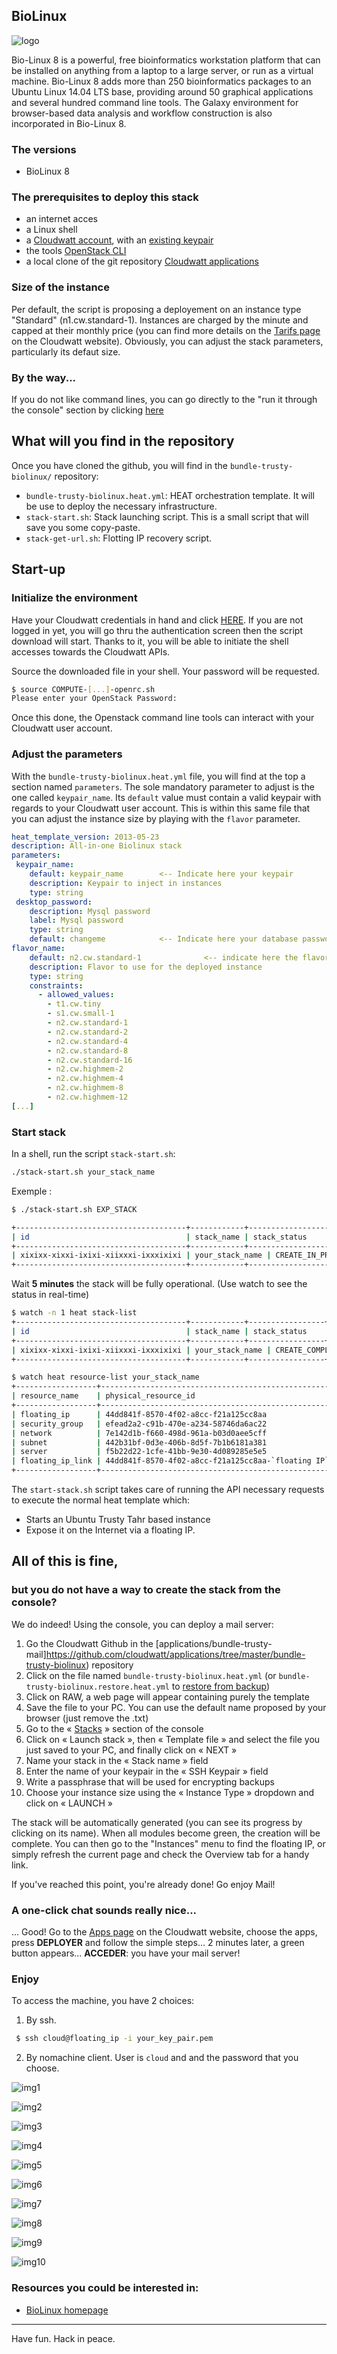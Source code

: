 ## BioLinux #

![logo](images/Biolinux.png)

Bio-Linux 8 is a powerful, free bioinformatics workstation platform that can be installed on anything from a laptop to a large server, or run as a virtual machine. Bio-Linux 8 adds more than 250 bioinformatics packages to an Ubuntu Linux 14.04 LTS base, providing around 50 graphical applications and several hundred command line tools. The Galaxy environment for browser-based data analysis and workflow construction is also incorporated in Bio-Linux 8.


### The versions

* BioLinux 8

### The prerequisites to deploy this stack

* an internet acces
* a Linux shell
* a [Cloudwatt account](https://www.cloudwatt.com/cockpit/#/create-contact), with an [existing keypair](https://console.cloudwatt.com/project/access_and_security/?tab=access_security_tabs__keypairs_tab)
* the tools [OpenStack CLI](http://docs.openstack.org/cli-reference/content/install_clients.html)
* a local clone of the git repository [Cloudwatt applications](https://github.com/cloudwatt/applications)

### Size of the instance

 Per default, the script is proposing a deployement on an instance type "Standard" (n1.cw.standard-1).  Instances are charged by the minute and capped at their monthly price (you can find more details on the [Tarifs page](https://www.cloudwatt.com/fr/produits/tarifs.html) on the Cloudwatt website). Obviously, you can adjust the stack parameters, particularly its defaut size.

### By the way...

 If you do not like command lines, you can go directly to the "run it through the console" section by clicking [here](#console)

## What will you find in the repository

 Once you have cloned the github, you will find in the `bundle-trusty-biolinux/` repository:

 * `bundle-trusty-biolinux.heat.yml`: HEAT orchestration template. It will be use to deploy the necessary infrastructure.
 * `stack-start.sh`: Stack launching script. This is a small script that will save you some copy-paste.
 * `stack-get-url.sh`: Flotting IP recovery script.


## Start-up

### Initialize the environment

 Have your Cloudwatt credentials in hand and click [HERE](https://console.cloudwatt.com/project/access_and_security/api_access/openrc/).
 If you are not logged in yet, you will go thru the authentication screen then the script download will start. Thanks to it, you will be able to initiate the shell accesses towards the Cloudwatt APIs.

 Source the downloaded file in your shell. Your password will be requested.

 ~~~ bash
 $ source COMPUTE-[...]-openrc.sh
 Please enter your OpenStack Password:

 ~~~

 Once this done, the Openstack command line tools can interact with your Cloudwatt user account.

### Adjust the parameters

 With the `bundle-trusty-biolinux.heat.yml` file, you will find at the top a section named `parameters`. The sole mandatory parameter to adjust is the one called `keypair_name`. Its `default` value must contain a valid keypair with regards to your Cloudwatt user account. This is within this same file that you can adjust the instance size by playing with the `flavor` parameter.

 ~~~ yaml
 heat_template_version: 2013-05-23
 description: All-in-one Biolinux stack
 parameters:
  keypair_name:
     default: keypair_name        <-- Indicate here your keypair
     description: Keypair to inject in instances
     type: string
  desktop_password:
     description: Mysql password
     label: Mysql password
     type: string
     default: changeme            <-- Indicate here your database password
flavor_name:
     default: n2.cw.standard-1              <-- indicate here the flavor size
     description: Flavor to use for the deployed instance
     type: string
     constraints:
       - allowed_values:
         - t1.cw.tiny
         - s1.cw.small-1
         - n2.cw.standard-1
         - n2.cw.standard-2
         - n2.cw.standard-4
         - n2.cw.standard-8
         - n2.cw.standard-16
         - n2.cw.highmem-2
         - n2.cw.highmem-4
         - n2.cw.highmem-8
         - n2.cw.highmem-12
 [...]
 ~~~
 ### Start stack

 In a shell, run the script `stack-start.sh`:

 ~~~ bash
 ./stack-start.sh your_stack_name
 ~~~
 Exemple :

 ~~~bash
 $ ./stack-start.sh EXP_STACK

 +--------------------------------------+------------+--------------------+----------------------+
 | id                                   | stack_name | stack_status       | creation_time        |
 +--------------------------------------+------------+--------------------+----------------------+
 | xixixx-xixxi-ixixi-xiixxxi-ixxxixixi | your_stack_name | CREATE_IN_PROGRESS | 2025-10-23T07:27:69Z |
 +--------------------------------------+------------+--------------------+----------------------+
 ~~~

 Wait **5 minutes** the stack will be fully operational. (Use watch to see the status in real-time)

 ~~~ bash
 $ watch -n 1 heat stack-list
 +--------------------------------------+------------+-----------------+----------------------+
 | id                                   | stack_name | stack_status    | creation_time        |
 +--------------------------------------+------------+-----------------+----------------------+
 | xixixx-xixxi-ixixi-xiixxxi-ixxxixixi | your_stack_name | CREATE_COMPLETE | 2016-10-21T11:03:51Z |
 +--------------------------------------+------------+-----------------+----------------------+
 ~~~
 ~~~bash
$ watch heat resource-list your_stack_name
+------------------+-----------------------------------------------------+---------------------------------+-----------------+----------------------+
| resource_name    | physical_resource_id                                | resource_type                   | resource_status | updated_time         |
+------------------+-----------------------------------------------------+---------------------------------+-----------------+----------------------+
| floating_ip      | 44dd841f-8570-4f02-a8cc-f21a125cc8aa                | OS::Neutron::FloatingIP         | CREATE_COMPLETE | 2016-10-21T11:03:51Z |
| security_group   | efead2a2-c91b-470e-a234-58746da6ac22                | OS::Neutron::SecurityGroup      | CREATE_COMPLETE | 2016-10-21T11:03:52Z |
| network          | 7e142d1b-f660-498d-961a-b03d0aee5cff                | OS::Neutron::Net                | CREATE_COMPLETE | 2016-10-21T11:03:56Z |
| subnet           | 442b31bf-0d3e-406b-8d5f-7b1b6181a381                | OS::Neutron::Subnet             | CREATE_COMPLETE | 2016-10-21T11:03:57Z |
| server           | f5b22d22-1cfe-41bb-9e30-4d089285e5e5                | OS::Nova::Server                | CREATE_COMPLETE | 2016-10-21T11:03:00Z |
| floating_ip_link | 44dd841f-8570-4f02-a8cc-f21a125cc8aa-`floating IP`  | OS::Nova::FloatingIPAssociation | CREATE_COMPLETE | 2016-10-21T11:03:30Z |
+------------------+-----------------------------------------------------+---------------------------------+-----------------+----------------------
~~~

The `start-stack.sh` script takes care of running the API necessary requests to execute the normal heat template which:

* Starts an Ubuntu Trusty Tahr based instance
* Expose it on the Internet via a floating IP.


## All of this is fine,
### but you do not have a way to create the stack from the console?

We do indeed! Using the console, you can deploy a mail server:

1.	Go the Cloudwatt Github in the [applications/bundle-trusty-mail]https://github.com/cloudwatt/applications/tree/master/bundle-trusty-biolinux) repository
2.	Click on the file named `bundle-trusty-biolinux.heat.yml` (or `bundle-trusty-biolinux.restore.heat.yml` to [restore from backup](#backup))
3.	Click on RAW, a web page will appear containing purely the template
4.	Save the file to your PC. You can use the default name proposed by your browser (just remove the .txt)
5.  Go to the « [Stacks](https://console.cloudwatt.com/project/stacks/) » section of the console
6.	Click on « Launch stack », then « Template file » and select the file you just saved to your PC, and finally click on « NEXT »
7.	Name your stack in the « Stack name » field
8.	Enter the name of your keypair in the « SSH Keypair » field
9.  Write a passphrase that will be used for encrypting backups
10.	Choose your instance size using the « Instance Type » dropdown and click on « LAUNCH »

The stack will be automatically generated (you can see its progress by clicking on its name). When all modules become green, the creation will be complete. You can then go to the "Instances" menu to find the floating IP, or simply refresh the current page and check the Overview tab for a handy link.

If you've reached this point, you're already done! Go enjoy Mail!

### A one-click chat sounds really nice...

... Good! Go to the [Apps page](https://www.cloudwatt.com/fr/applications/index.html) on the Cloudwatt website, choose the apps, press **DEPLOYER** and follow the simple steps... 2 minutes later, a green button appears... **ACCEDER**: you have your mail server!


### Enjoy

To access the machine, you have 2 choices:

1) By ssh.
~~~bash
 $ ssh cloud@floating_ip -i your_key_pair.pem
~~~

2) By nomachine client.
User is `cloud` and and the password that you choose.

![img1](images/1.png)

![img2](images/2.png)

![img3](images/3.png)

![img4](images/4.png)

![img5](images/5.png)

![img6](images/6.png)

![img7](images/7.png)

![img8](images/8.png)

![img9](images/9.png)

![img10](images/10.png)


### Resources you could be interested in:

* [BioLinux homepage](http://environmentalomics.org/bio-linux/)

-----
Have fun. Hack in peace.
